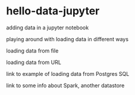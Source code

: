 # hello-data-jupyter

adding data in a jupyter notebook

playing around with loading data in different ways

loading data from file

loading data from URL

link to example of loading data from Postgres SQL

link to some info about Spark, another datastore
